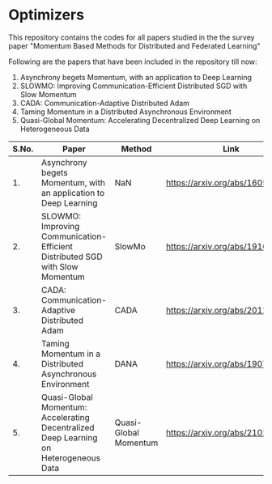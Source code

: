 # Optimizers
This repository contains the codes for all papers studied in the the survey paper "Momentum Based Methods for Distributed and Federated Learning"

Following are the papers that have been included in the repository till now:
1. Asynchrony begets Momentum, with an application to Deep Learning
2. SLOWMO: Improving Communication-Efficient Distributed SGD with Slow Momentum
3. CADA: Communication-Adaptive Distributed Adam
4. Taming Momentum in a Distributed Asynchronous Environment
5. Quasi-Global Momentum: Accelerating Decentralized Deep Learning on Heterogeneous Data

| S.No. | Paper | Method | Link | Source |
| --- | --- | --- | --- | --- |
| 1. | Asynchrony begets Momentum, with an application to Deep Learning | NaN | https://arxiv.org/abs/1605.09774 | NaN |
| 2. | SLOWMO: Improving Communication-Efficient Distributed SGD with Slow Momentum | SlowMo | https://arxiv.org/abs/1910.00643 | https://github.com/facebookresearch/fairscale/blob/main/fairscale/experimental/nn/data_parallel/gossip/distributed.py |
| 3. | CADA: Communication-Adaptive Distributed Adam | CADA | https://arxiv.org/abs/2012.15469 | https://github.com/ChrisYZZ/CADA-master/blob/main/Python/MNIST%20code/main_CADA_MNIST.py | 
| 4. | Taming Momentum in a Distributed Asynchronous Environment | DANA | https://arxiv.org/abs/1907.11612 | NaN |
| 5. |  Quasi-Global Momentum: Accelerating Decentralized Deep Learning on Heterogeneous Data | Quasi-Global Momentum | https://arxiv.org/abs/2102.04761 | https://github.com/epfml/quasi-global-momentum/tree/master?tab=readme-ov-file | 

